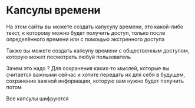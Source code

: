 # Капсулы времени
На этом сайты вы можете создать капусулу времени, это какой-либо текст, к которому можно будет получить доступ, только после определённого времени или с помощью экстренного доступа

Также вы можете создать капсулу времени с общественным доступом, которую может посмотреть любуй пользователь

Зачем это надо ? Для сохранения каких-то мыслей, которые вы считается важными сейчас и хотите передать их для себя в будущем, сохранение важной информации, которую вам нужно будет получить потом

Все капсулы шифруются
